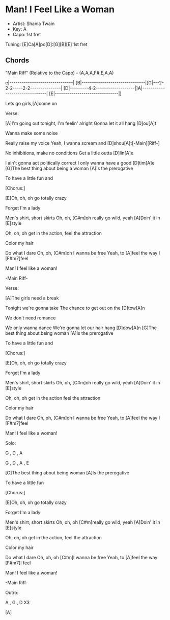 # Man! I Feel Like a Woman
- Artist: Shania Twain
- Key: A
- Capo: 1st fret

Tuning:
[E]Ca[A]po[D]:[G][B][E]
1st fret

## Chords

"Main Riff" (Relative to the Capo) - (A,A,A,F#,E,A,A)

e|-------------------------------|
[B|-------------------------------|]G|---2-2-2-----2-2---------------|
[D|---------4-2-------------------|]A|-------------------------------|
[E|-------------------------------|]

Lets go girls,[A]come on

Verse:

[A]I'm going out tonight, I'm feelin' alright
Gonna let it all hang [D]ou[A]t

Wanna make some noise

Really raise my voice
Yeah, I wanna scream and [D]shou[A]t[-Main][Riff-]

No inhibitions, make no conditions
Get a little outta [D]lin[A]e

I ain't gonna act politically correct
I only wanna have a good [D]tim[A]e
[G]The best thing about being a woman
[A]Is the prerogative

To have a little fun and

[Chorus:]

[E]Oh, oh, oh go totally crazy

Forget I'm a lady

Men's shirt, short skirts
Oh, oh, [C#m]oh really go wild, yeah
[A]Doin' it in [E]style

Oh, oh, oh get in the action, feel the attraction

Color my hair

Do what I dare
Oh, oh, [C#m]oh I wanna be free
Yeah, to [A]feel the way I [F#m7]feel

Man! I feel like a woman!


-Main Riff-


Verse:

[A]The girls need a break

Tonight we're gonna take
The chance to get out on the [D]tow[A]n

We don't need romance

We only wanna dance
We're gonna let our hair hang [D]dow[A]n
[G]The best thing about being woman
[A]Is the prerogative

To have a little fun and


[Chorus:]

[E]Oh, oh, oh go totally crazy

Forget I'm a lady

Men's shirt, short skirts
Oh, oh, [C#m]oh really go wild, yeah
[A]Doin' it in [E]style

Oh, oh, oh get in the action feel the attraction

Color my hair

Do what I dare
Oh, oh, [C#m]oh I wanna be free
Yeah, to [A]feel the way I [F#m7]feel

Man! I feel like a woman!


Solo:

G , D , A

G , D , A , E


[G]The best thing about being woman
[A]Is the prerogative

To have a little fun


[Chorus:]

[E]Oh, oh, oh go totally crazy

Forget I'm a lady

Men's shirt, short skirts
Oh, oh, oh [C#m]really go wild, yeah
[A]Doin' it in [E]style

Oh, oh, oh get in the action, feel the attraction

Color my hair

Do what I dare
Oh, oh, oh [C#m]I wanna be free
Yeah, to [A]feel the way [F#m7]I feel

Man! I feel like a woman!


-Main Riff-

Outro:

A , G , D  X3

[A]